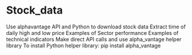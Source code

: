 # Stock_data

Use alphavantage API and Python to download stock data
Extract time of daily high and low price
Examples of Sector performance
Examples of technical indicators
Make direct API calls and use alpha_vantage helper library
To install Python helper library: pip install alpha_vantage
